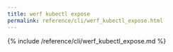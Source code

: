 ```yaml
---
title: werf kubectl expose
permalink: reference/cli/werf_kubectl_expose.html
---
```


{% include /reference/cli/werf_kubectl_expose.md %}
